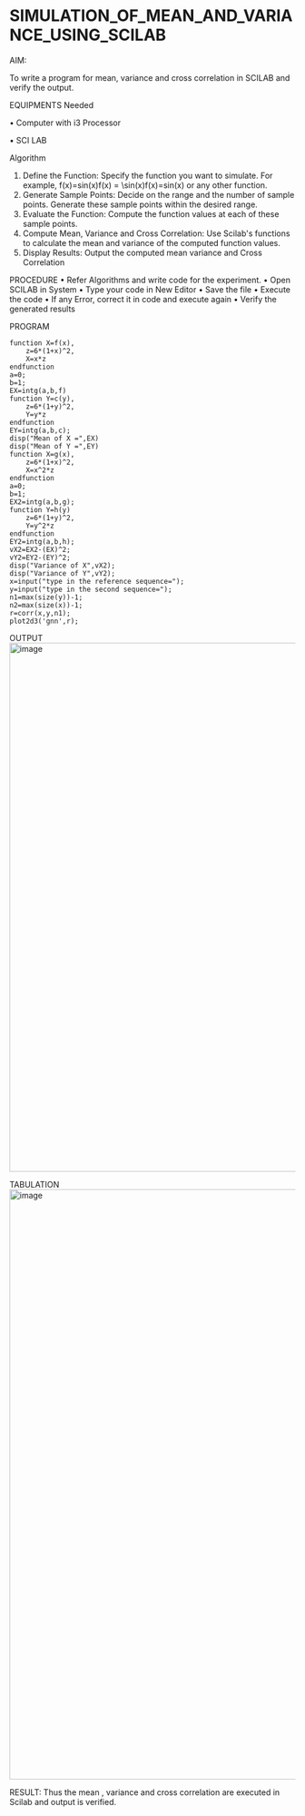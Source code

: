 # SIMULATION_OF_MEAN_AND_VARIANCE_USING_SCILAB

AIM:

To write a program for mean, variance and cross correlation in SCILAB and verify the output. 

EQUIPMENTS Needed 

• Computer with i3 Processor 


• SCI LAB 


Algorithm 
1. Define the Function: Specify the function you want to simulate. For example, 
f(x)=sin⁡(x)f(x) = \sin(x)f(x)=sin(x) or any other function. 
2. Generate Sample Points: Decide on the range and the number of sample points. Generate 
these sample points within the desired range. 
3. Evaluate the Function: Compute the function values at each of these sample points. 
4. Compute Mean, Variance and Cross Correlation: Use Scilab's functions to calculate the 
mean and variance of the computed function values. 
5. Display Results: Output the computed mean variance and Cross Correlation 

PROCEDURE 
• Refer Algorithms and write code for the experiment. 
• Open SCILAB in System 
• Type your code in New Editor 
• Save the file 
• Execute the code 
• If any Error, correct it in code and execute again 
• Verify the generated results

PROGRAM
```
function X=f(x),
    z=6*(1+x)^2,
    X=x*z
endfunction
a=0;
b=1;
EX=intg(a,b,f)
function Y=c(y),
    z=6*(1+y)^2,
    Y=y*z
endfunction
EY=intg(a,b,c);
disp("Mean of X =",EX)
disp("Mean of Y =",EY)
function X=g(x),
    z=6*(1+x)^2,
    X=x^2*z
endfunction
a=0;
b=1;
EX2=intg(a,b,g);
function Y=h(y)
    z=6*(1+y)^2,
    Y=y^2*z
endfunction
EY2=intg(a,b,h);
vX2=EX2-(EX)^2;
vY2=EY2-(EY)^2;
disp("Variance of X",vX2);
disp("Variance of Y",vY2);
x=input("type in the reference sequence=");
y=input("type in the second sequence=");
n1=max(size(y))-1;
n2=max(size(x))-1;
r=corr(x,y,n1);
plot2d3('gnn',r);   
```

OUTPUT
<img width="1506" height="932" alt="image" src="https://github.com/user-attachments/assets/6b5fc2ad-0a5d-4d85-89a6-4a5a4a020ab9" />

 
TABULATION
<img width="802" height="1040" alt="image" src="https://github.com/user-attachments/assets/e5991df5-8a2b-465b-9131-59fee596600d" />



RESULT: 
Thus the mean , variance and cross correlation are executed in Scilab and output is verified. 

